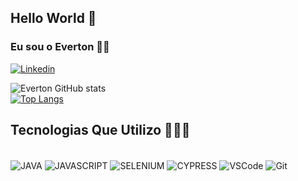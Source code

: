 ## Hello World 👋

### Eu sou o Everton 🙋‍♂️

[![Linkedin](https://img.shields.io/badge/LinkedIn-0077B5?style=for-the-badge&logo=linkedin&logoColor=white)](https://www.linkedin.com/in/everton--souza/)

![Everton GitHub stats](https://github-readme-stats.vercel.app/api?username=souza-everton&show_icons=true&theme=tokyonight)<br>
[![Top Langs](https://github-readme-stats.vercel.app/api/top-langs/?username=souza-everton)](https://github.com/anuraghazra/github-readme-stats)

## Tecnologias Que Utilizo 👨🏻‍💻

<div style="display: inline_block"><br/>
  <img align="center" alt="JAVA" src="https://img.shields.io/badge/Java-ED8B00?style=for-the-badge&logo=java&logoColor=white"/>
  <img align="center" alt="JAVASCRIPT" src="https://img.shields.io/badge/javascript-%23323330.svg?style=for-the-badge&logo=javascript&logoColor=%23F7DF1E"/>
  <img align="center" alt="SELENIUM" src="https://img.shields.io/badge/-selenium-%43B02A?style=for-the-badge&logo=selenium&logoColor=white"/>
  <img align="center" alt="CYPRESS" src="https://img.shields.io/badge/-cypress-%23E5E5E5?style=for-the-badge&logo=cypress&logoColor=058a5e"/>
  <img align="center" alt="VSCode" src="https://img.shields.io/badge/Visual%20Studio%20Code-0078d7.svg?style=for-the-badge&logo=visual-studio-code&logoColor=white"/>
  <img align="center" alt="Git" src="https://img.shields.io/badge/GIT-E44C30?style=for-the-badge&logo=git&logoColor=white"/>
  
</div>
